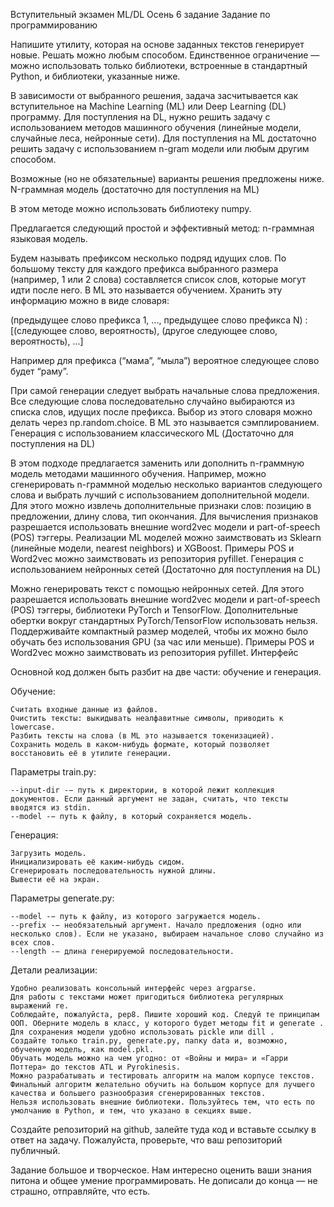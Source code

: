 Вступительный экзамен ML/DL Осень
6 задание
Задание по программированию

Напишите утилиту, которая на основе заданных текстов генерирует новые. Решать можно любым способом. Единственное ограничение ﻿﻿––﻿﻿ можно использовать только библиотеки, встроенные в стандартный Python, и библиотеки, указанные ниже.

В зависимости от выбранного решения, задача засчитывается как вступительное на Machine Learning (ML) или Deep Learning (DL) программу. Для поступления на DL, нужно решить задачу с использованием методов машинного обучения (линейные модели, случайные леса, нейронные сети). Для поступления на ML достаточно решить задачу с использованием n-gram модели или любым другим способом.

Возможные (но не обязательные) варианты решения предложены ниже.
N-граммная модель (достаточно для поступления на ML)

В этом методе можно использовать библиотеку numpy.

Предлагается следующий простой и эффективный метод: n-граммная языковая модель.

Будем называть префиксом несколько подряд идущих слов. По большому тексту для каждого префикса выбранного размера (например, 1 или 2 слова) составляется список слов, которые могут идти после него. В ML это называется обучением. Хранить эту информацию можно в виде словаря:

(предыдущее слово префикса 1, ..., предыдущее слово префикса N) : 
[(следующее слово, вероятность), (другое следующее слово, вероятность), ...] 

Например для префикса (“мама”, “мыла”) вероятное следующее слово будет “раму”.

При самой генерации следует выбрать начальные слова предложения. Все следующие слова последовательно случайно выбираются из списка слов, идущих после префикса. Выбор из этого словаря можно делать через np.random.choice. В ML это называется сэмплированием.
Генерация с использованием классического ML (Достаточно для поступления на DL)

В этом подходе предлагается заменить или дополнить n-граммную модель методами машинного обучения. Например, можно сгенерировать n-граммной моделью несколько вариантов следующего слова и выбрать лучший с использованием дополнительной модели. Для этого можно извлечь дополнительные признаки слов: позицию в предложении, длину слова, тип окончания. Для вычисления признаков разрешается использовать внешние word2vec модели и part-of-speech (POS) тэггеры. Реализации ML моделей можно заимствовать из Sklearn (линейные модели, nearest neighbors) и XGBoost. Примеры POS и Word2vec можно заимствовать из репозитория pyfillet.
Генерация с использованием нейронных сетей (Достаточно для поступления на DL)

Можно генерировать текст с помощью нейронных сетей. Для этого разрешается использовать внешние word2vec модели и part-of-speech (POS) тэггеры, библиотеки PyTorch и TensorFlow. Дополнительные обертки вокруг стандартных PyTorch/TensorFlow использовать нельзя. Поддерживайте компактный размер моделей, чтобы их можно было обучать без использования GPU (за час или меньше). Примеры POS и Word2vec можно заимствовать из репозитория pyfillet.
Интерфейс

Основной код должен быть разбит на две части: обучение и генерация.

Обучение:

    Считать входные данные из файлов.
    Очистить тексты: выкидывать неалфавитные символы, приводить к lowercase.
    Разбить тексты на слова (в ML это называется токенизацией).
    Сохранить модель в каком-нибудь формате, который позволяет восстановить её в утилите генерации.

Параметры train.py:

    --input-dir ﻿﻿-−﻿﻿ путь к директории, в которой лежит коллекция документов. Если данный аргумент не задан, считать, что тексты вводятся из stdin.
    --model ﻿﻿-−﻿﻿ путь к файлу, в который сохраняется модель.

Генерация:

    Загрузить модель.
    Инициализировать её каким-нибудь сидом.
    Сгенерировать последовательность нужной длины.
    Вывести её на экран.

Параметры generate.py:

    --model ﻿﻿-−﻿﻿ путь к файлу, из которого загружается модель.
    --prefix ﻿﻿-−﻿﻿ необязательный аргумент. Начало предложения (одно или несколько слов). Если не указано, выбираем начальное слово случайно из всех слов.
    --length ﻿﻿-−﻿﻿ длина генерируемой последовательности.

Детали реализации:

    Удобно реализовать консольный интерфейс через argparse.
    Для работы с текстами может пригодиться библиотека регулярных выражений re.
    Соблюдайте, пожалуйста, pep8. Пишите хороший код. Следуй те принципам ООП. Оберните модель в класс, у которого будет методы fit и generate .
    Для сохранения модели удобно использовать pickle или dill .
    Создайте только train.py, generate.py, папку data и, возможно, обученную модель, как model.pkl.
    Обучать модель можно на чем угодно: от «Войны и мира» и «Гарри Поттера» до текстов ATL и Pyrokinesis.
    Можно разрабатывать и тестировать алгоритм на малом корпусе текстов. Финальный алгоритм желательно обучить на большом корпусе для лучшего качества и большего разнообразия сгенерированных текстов.
    Нельзя использовать внешние библиотеки. Пользуйтесь тем, что есть по умолчанию в Python, и тем, что указано в секциях выше.

Создайте репозиторий на github, залейте туда код и вставьте ссылку в ответ на задачу. Пожалуйста, проверьте, что ваш репозиторий публичный.

Задание большое и творческое. Нам интересно оценить ваши знания питона и общее умение программировать. Не дописали до конца — не страшно, отправляйте, что есть.
